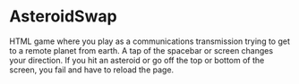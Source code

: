 # AsteroidSwap
HTML game where you play as a communications transmission trying to get to a remote planet from earth.  A tap of the spacebar or screen changes your direction.
If you hit an asteroid or go off the top or bottom of the screen, you fail and have to reload the page.
